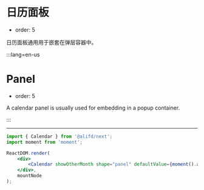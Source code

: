 # 日历面板

-   order: 5

日历面板通用用于嵌套在弹层容器中。

:::lang=en-us

# Panel

-   order: 5

A calendar panel is usually used for embedding in a popup container.

:::

---

```jsx
import { Calendar } from '@alifd/next';
import moment from 'moment';

ReactDOM.render(
    <div>
        <Calendar showOtherMonth shape="panel" defaultValue={moment().add(1, 'days')} />
    </div>,
    mountNode
);
```
